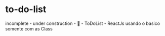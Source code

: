 # to-do-list
incomplete - under construction - 📝 - ToDoList - ReactJs usando o basico somente com as Class

